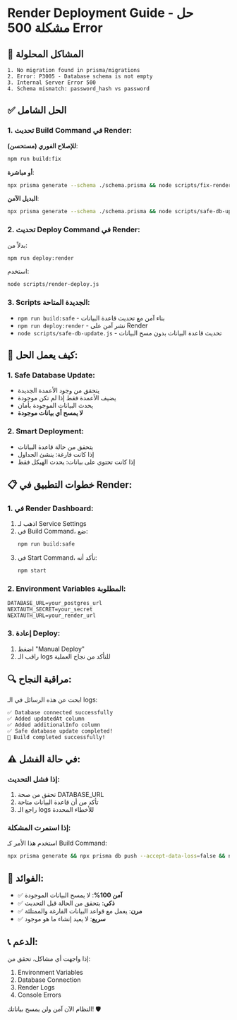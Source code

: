 # Render Deployment Guide - حل مشكلة 500 Error

## 🚨 المشاكل المحلولة

```
1. No migration found in prisma/migrations
2. Error: P3005 - Database schema is not empty
3. Internal Server Error 500
4. Schema mismatch: password_hash vs password
```

## ✅ الحل الشامل

### 1. تحديث Build Command في Render:

**للإصلاح الفوري (مستحسن)**:

```bash
npm run build:fix
```

**أو مباشرة**:

```bash
npx prisma generate --schema ./schema.prisma && node scripts/fix-render-db.js && npm run build
```

**البديل الآمن**:

```bash
npx prisma generate --schema ./schema.prisma && node scripts/safe-db-update.js && npm run build
```

### 2. تحديث Deploy Command في Render:

بدلاً من:

```bash
npm run deploy:render
```

استخدم:

```bash
node scripts/render-deploy.js
```

### 3. Scripts الجديدة المتاحة:

- `npm run build:safe` - بناء آمن مع تحديث قاعدة البيانات
- `npm run deploy:render` - نشر آمن على Render
- `node scripts/safe-db-update.js` - تحديث قاعدة البيانات بدون مسح البيانات

## 🔧 كيف يعمل الحل:

### 1. Safe Database Update:

- يتحقق من وجود الأعمدة الجديدة
- يضيف الأعمدة فقط إذا لم تكن موجودة
- يحدث البيانات الموجودة بأمان
- **لا يمسح أي بيانات موجودة**

### 2. Smart Deployment:

- يتحقق من حالة قاعدة البيانات
- إذا كانت فارغة: ينشئ الجداول
- إذا كانت تحتوي على بيانات: يحدث الهيكل فقط

## 📋 خطوات التطبيق في Render:

### 1. في Render Dashboard:

1. اذهب لـ Service Settings
2. في Build Command، ضع:
   ```bash
   npm run build:safe
   ```
3. في Start Command، تأكد أنه:
   ```bash
   npm start
   ```

### 2. Environment Variables المطلوبة:

```
DATABASE_URL=your_postgres_url
NEXTAUTH_SECRET=your_secret
NEXTAUTH_URL=your_render_url
```

### 3. إعادة Deploy:

1. اضغط "Manual Deploy"
2. راقب الـ logs للتأكد من نجاح العملية

## 🔍 مراقبة النجاح:

ابحث عن هذه الرسائل في الـ logs:

```
✅ Database connected successfully
✅ Added updatedAt column
✅ Added additionalInfo column
✅ Safe database update completed!
🎉 Build completed successfully!
```

## ⚠️ في حالة الفشل:

### إذا فشل التحديث:

1. تحقق من صحة DATABASE_URL
2. تأكد من أن قاعدة البيانات متاحة
3. راجع الـ logs للأخطاء المحددة

### إذا استمرت المشكلة:

استخدم هذا الأمر كـ Build Command:

```bash
npx prisma generate && npx prisma db push --accept-data-loss=false && npm run build
```

## 🎯 الفوائد:

- ✅ **آمن 100%**: لا يمسح البيانات الموجودة
- ✅ **ذكي**: يتحقق من الحالة قبل التحديث
- ✅ **مرن**: يعمل مع قواعد البيانات الفارغة والممتلئة
- ✅ **سريع**: لا يعيد إنشاء ما هو موجود

## 📞 الدعم:

إذا واجهت أي مشاكل، تحقق من:

1. Environment Variables
2. Database Connection
3. Render Logs
4. Console Errors

النظام الآن آمن ولن يمسح بياناتك! 🛡️

